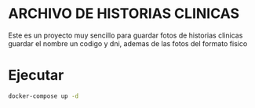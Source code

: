 # ARCHIVO DE HISTORIAS CLINICAS

Este es un proyecto muy sencillo para guardar fotos de historias clinicas
guardar el nombre un codigo y dni, ademas de las fotos del formato fisico


# Ejecutar
```bash
docker-compose up -d
```